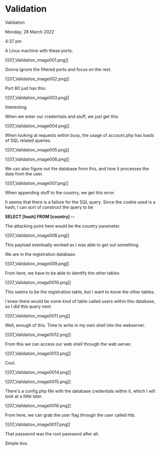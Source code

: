# Validation

Validation

Monday, 28 March 2022

4:37 pm

A Linux machine with these ports:

&#x20;

!\[\[07\_Validation\_image001.png]]

Gonna ignore the filtered ports and focus on the rest.

!\[\[07\_Validation\_image002.png]]

&#x20;

Port 80 just has this:

&#x20;

!\[\[07\_Validation\_image003.png]]

Interesting.

&#x20;

When we enter our credentials and stuff, we just get this.

&#x20;

!\[\[07\_Validation\_image004.png]]

When looking at requests within burp, the usage of account.php has loads of SQL related queries.

!\[\[07\_Validation\_image005.png]]

&#x20;

&#x20;

!\[\[07\_Validation\_image006.png]]

We can also figure out the database from this, and how it processes the data from the user.

!\[\[07\_Validation\_image007.png]]

&#x20;

When appending stuff to the country, we get this error.

&#x20;

It seems that there is a failure for the SQL query. Since the cookie used is a hash, I can sort of construct the query to be

**SELECT \[hash] FROM \[country] --**

&#x20;

The attacking point here would be the country parameter.

&#x20;

!\[\[07\_Validation\_image008.png]]

This payload eventually worked as I was able to get out something.

&#x20;

We are in the registration database.

!\[\[07\_Validation\_image009.png]]

&#x20;

From here, we have to be able to identify the other tables

!\[\[07\_Validation\_image0010.png]]

&#x20;

&#x20;

This seems to be the registration table, but I want to know the other tables.

I knew there would be some kind of table called users within this database, so I did this query next.

!\[\[07\_Validation\_image0011.png]]

Well, enough of this. Time to write in my own shell into the webserver.

&#x20;

!\[\[07\_Validation\_image0012.png]]

From this we can access our web shell through the web server.

!\[\[07\_Validation\_image0013.png]]

Cool.

&#x20;

!\[\[07\_Validation\_image0014.png]]

&#x20;

!\[\[07\_Validation\_image0015.png]]

There's a config.php file with the database credentials within it, which I will look at a little later.

&#x20;

!\[\[07\_Validation\_image0016.png]]

&#x20;

From here, we can grab the user flag through the user called htb.

!\[\[07\_Validation\_image0017.png]]

That password was the root password after all.

&#x20;

Simple box.

&#x20;

&#x20;
